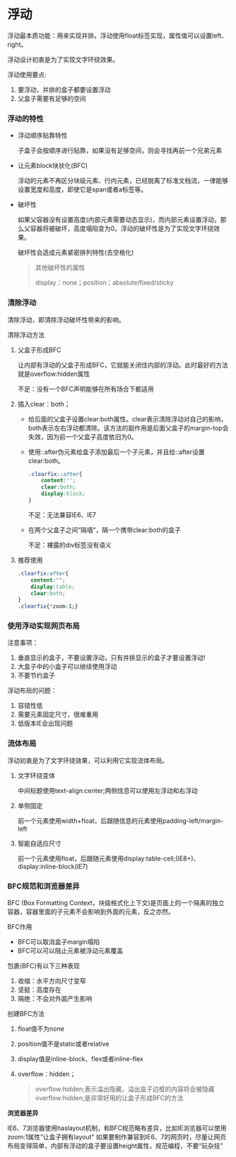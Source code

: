 # 浮动

浮动最本质功能：用来实现并排。浮动使用float标签实现，属性值可以设置left、right。

浮动设计初衷是为了实现文字环绕效果。

浮动使用要点:

1. 要浮动，并排的盒子都要设置浮动
2. 父盒子需要有足够的空间

### 浮动的特性

* 浮动顺序贴靠特性

  子盒子会按顺序进行贴靠，如果没有足够空间，则会寻找再前一个兄弟元素

* 让元素block块状化(BFC)

  浮动的元素不再区分块级元素、行内元素，已经脱离了标准文档流，一律能够设置宽度和高度，即使它是span或者a标签等。
  
* 破坏性

  如果父容器没有设置高度(内部元素需要动态显示)，而内部元素设置浮动，那么父容器将被破坏，高度塌陷变为0。浮动的破坏性是为了实现文字环绕效果。

  破坏性会造成元素紧密排列特性(去空格化)
  
  > 其他破坏性的属性
  >
  > display：none；position：absolute/fixed/sticky

### 清除浮动

清除浮动，即清除浮动破坏性带来的影响。

清除浮动方法

1. 父盒子形成BFC

    让内部有浮动的父盒子形成BFC，它就能关闭住内部的浮动。此时最好的方法就是overflow:hidden属性

    不足：没有一个BFC声明能够在所有场合下都适用

2. 插入clear：both；

    * 给后面的父盒子设置clear:both属性。clear表示清除浮动对自己的影响，both表示左右浮动都清除。该方法的副作用是后面父盒子的margin-top会失效，因为前一个父盒子高度依旧为0。

    * 使用::after伪元素给盒子添加最后一个子元素，并且给::after设置clear:both。

        ```css
        .clearfix::after{
            content:'';
            clear:both;
            display:block;
        }
        ```

        不足：无法兼容IE6、IE7
    
    * 在两个父盒子之间“隔墙”，隔一个携带clear:both的盒子
    
        不足：裸露的div标签没有语义
    
3.  推荐使用

    ```css
    .clearfix:after{
        content:"";
        display:table;
        clear:both;
    }
    .clearfix{*zoom:1;}
    ```

### 使用浮动实现网页布局

注意事项：

1. 垂直显示的盒子，不要设置浮动，只有并排显示的盒子才要设置浮动!
2. 大盒子中的小盒子可以继续使用浮动
3. 不要节约盒子

浮动布局的问题：

1. 容错性低
2. 需要元素固定尺寸，很难重用
3. 低版本IE会出现问题

### 流体布局

浮动初衷是为了文字环绕效果，可以利用它实现流体布局。

1. 文字环绕变体

   中间标题使用text-align:center;两侧信息可以使用左浮动和右浮动

2. 单侧固定

   前一个元素使用width+float，后跟随信息的元素使用padding-left/margin-left

3. 智能自适应尺寸

   前一个元素使用float，后跟随元素使用display:table-cell;(IE8+)、display:inline-block(IE7)

### BFC规范和浏览器差异

BFC (Box Formatting Context，块级格式化上下文)是页面上的一个隔离的独立容器，容器里面的子元素不会影响到外面的元素，反之亦然。

BFC作用

* BFC可以取消盒子margin塌陷
* BFC可以可以阻止元素被浮动元素覆盖

包裹(BFC)有以下三种表现

1. 收缩：水平方向尺寸变窄
2. 坚挺：高度存在
3. 隔绝：不会对外面产生影响

创建BFC方法

1. float值不为none

2. position值不是static或者relative

3. display值是inline-block、flex或者inline-flex

4. overflow：hidden；

   > overflow:hidden;表示溢出隐藏，溢出盒子边框的内容将会被隐藏
   > overflow:hidden;是非常好用的让盒子形成BFC的方法

**浏览器差异**

IE6、7浏览器使用haslayout机制，和BFC规范略有差异，比如IE浏览器可以使用zoom:1属性“让盒子拥有layout"
如果要制作兼容到lE6、7的网页时，尽量让网页布局变得简单，内部有浮动的盒子要设置height属性，规范编程，不要“玩杂技”